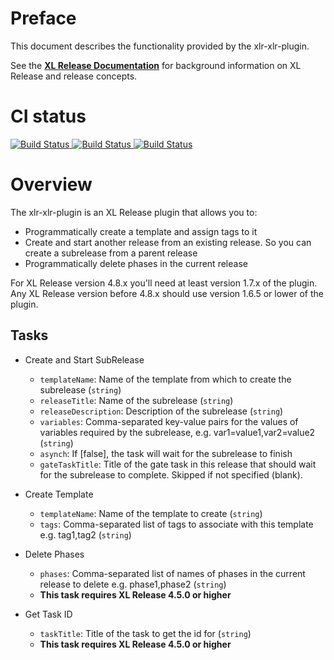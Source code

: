 # Preface #

This document describes the functionality provided by the xlr-xlr-plugin.

See the **[XL Release Documentation](https://docs.xebialabs.com/xl-release/index.html)** for background information on XL Release and release concepts.

# CI status #

[![Build Status][xlr-xlrelease-travis-image] ][xlr-xlrelease-travis-url]
[![Build Status][xlr-xlrelease-codacy-image] ][xlr-xlrelease-codacy-url]
[![Build Status][xlr-xlrelease-code-climate-image] ][xlr-xlrelease-code-climate-url]


[xlr-xlrelease-travis-image]: https://travis-ci.org/xebialabs-community/xlr-xlrelease-plugin.svg?branch=master
[xlr-xlrelease-travis-url]: https://travis-ci.org/xebialabs-community/xlr-xlrelease-plugin
[xlr-xlrelease-codacy-image]: https://api.codacy.com/project/badge/Grade/84c1d8ffa58648daa7e165462cdcce22
[xlr-xlrelease-codacy-url]: https://www.codacy.com/app/rvanstone/xlr-xlrelease-plugin
[xlr-xlrelease-code-climate-image]: https://codeclimate.com/github/xebialabs-community/xlr-xlrelease-plugin/badges/gpa.svg
[xlr-xlrelease-code-climate-url]: https://codeclimate.com/github/xebialabs-community/xlr-xlrelease-plugin

# Overview #

The xlr-xlr-plugin is an XL Release plugin that allows you to:

  * Programmatically create a template and assign tags to it
  * Create and start another release from an existing release. So you can create a subrelease from a parent release
  * Programmatically delete phases in the current release

For XL Release version 4.8.x you'll need at least version 1.7.x of the plugin.
Any XL Release version before 4.8.x should use version 1.6.5 or lower of the plugin.

## Tasks ##
+ Create and Start SubRelease
  * `templateName`: Name of the template from which to create the subrelease (`string`) 
  * `releaseTitle`: Name of the subrelease (`string`)
  * `releaseDescription`: Description of the subrelease (`string`)
  * `variables`: Comma-separated key-value pairs for the values of variables required by the subrelease, e.g. var1=value1,var2=value2 (`string`)
  * `asynch`: If [false], the task will wait for the subrelease to finish
  * `gateTaskTitle`: Title of the gate task in this release that should wait for the subrelease to complete. Skipped if not specified (blank).

+ Create Template
  * `templateName`: Name of the template to create (`string`)
  * `tags`: Comma-separated list of tags to associate with this template e.g. tag1,tag2 (`string`)

+ Delete Phases
  * `phases`: Comma-separated list of names of phases in the current release to delete e.g. phase1,phase2 (`string`)
  * **This task requires XL Release 4.5.0 or higher**

+ Get Task ID
  *  `taskTitle`: Title of the task to get the id for (`string`)
  * **This task requires XL Release 4.5.0 or higher**
